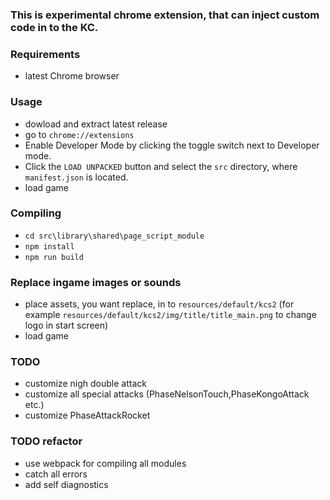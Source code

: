### This is experimental chrome extension, that can inject custom code in to the KC.

### Requirements
* latest Chrome browser

### Usage
* dowload and extract latest release
* go to `chrome://extensions`
* Enable Developer Mode by clicking the toggle switch next to Developer mode.
* Click the `LOAD UNPACKED` button and select the `src` directory, where `manifest.json` is located.
* load game

### Compiling
* `cd src\library\shared\page_script_module`
* `npm install`
* `npm run build`

### Replace ingame images or sounds
* place assets, you want replace, in to `resources/default/kcs2` (for example `resources/default/kcs2/img/title/title_main.png` to change logo in start screen)
* load game

### TODO
* customize nigh double attack
* customize all special attacks (PhaseNelsonTouch,PhaseKongoAttack etc.)
* customize PhaseAttackRocket

### TODO refactor
* use webpack for compiling all modules
* catch all errors
* add self diagnostics
